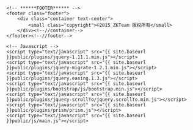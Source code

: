     <!-- ******FOOTER****** --> 
    <footer class="footer">
        <div class="container text-center">
            <small class="copyright">©2015 ZKTeam 版权所有</small>
        </div><!--//container-->
    </footer><!--//footer-->
     
    <!-- Javascript -->          
    <script type="text/javascript" src="{{ site.baseurl }}public/plugins/jquery-1.11.1.min.js"></script>
    <script type="text/javascript" src="{{ site.baseurl }}public/plugins/jquery-migrate-1.2.1.min.js"></script>    
    <script type="text/javascript" src="{{ site.baseurl }}public/plugins/jquery.easing.1.3.js"></script>   
    <script type="text/javascript" src="{{ site.baseurl }}public/plugins/bootstrap/js/bootstrap.min.js"></script>     
    <script type="text/javascript" src="{{ site.baseurl }}public/plugins/jquery-scrollTo/jquery.scrollTo.min.js"></script> 
    <script type="text/javascript" src="{{ site.baseurl }}public/plugins/prism/prism.js"></script>    
    <script type="text/javascript" src="{{ site.baseurl }}public/js/main.js"></script>       

